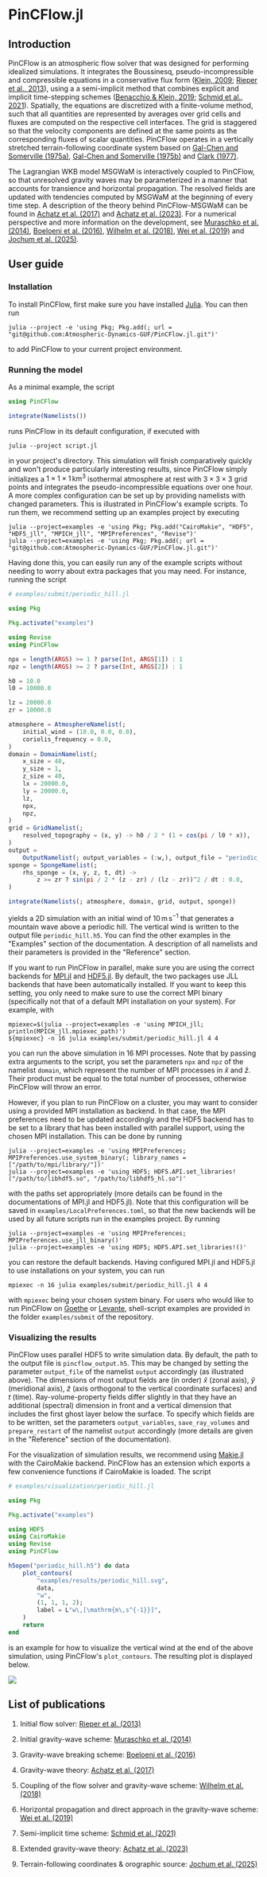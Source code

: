 # PinCFlow.jl

## Introduction

PinCFlow is an atmospheric flow solver that was designed for performing idealized simulations. It integrates the Boussinesq, pseudo-incompressible and compressible equations in a conservative flux form ([Klein, 2009](https://doi.org/10.1007/s00162-009-0104-y); [Rieper et al., 2013](https://doi.org/10.1175/mwr-d-12-00026.1)), using a a semi-implicit method that combines explicit and implicit time-stepping schemes ([Benacchio & Klein, 2019](https://doi.org/10.1175/MWR-D-19-0073.1); [Schmid et al., 2021](https://doi.org/10.1175/MWR-D-21-0126.1)). Spatially, the equations are discretized with a finite-volume method, such that all quantities are represented by averages over grid cells and fluxes are computed on the respective cell interfaces. The grid is staggered so that the velocity components are defined at the same points as the corresponding fluxes of scalar quantities. PinCFlow operates in a vertically stretched terrain-following coordinate system based on [Gal-Chen and Somerville (1975a)](https://doi.org/10.1016/0021-9991(75)90037-6), [Gal-Chen and Somerville (1975b)](https://doi.org/10.1016/0021-9991(75)90054-6) and [Clark (1977)](https://doi.org/10.1016/0021-9991(77)90057-2).

The Lagrangian WKB model MSGWaM is interactively coupled to PinCFlow, so that unresolved gravity waves may be parameterized in a manner that accounts for transience and horizontal propagation. The resolved fields are updated with tendencies computed by MSGWaM at the beginning of every time step. A description of the theory behind PinCFlow-MSGWaM can be found in [Achatz et al. (2017)](https://doi.org/10.1002/qj.2926) and [Achatz et al. (2023)](https://doi.org/10.1063/5.0165180). For a numerical perspective and more information on the development, see [Muraschko et al. (2014)](https://doi.org/10.1002/qj.2381), [Boeloeni et al. (2016)](https://doi.org/10.1175/JAS-D-16-0069.1), [Wilhelm et al. (2018)](https://doi.org/10.1175/JAS-D-17-0289.1), [Wei et al. (2019)](https://doi.org/10.1175/JAS-D-18-0337.1) and [Jochum et al. (2025)](https://doi.org/10.1175/JAS-D-24-0158.1).

## User guide

### Installation

To install PinCFlow, first make sure you have installed [Julia](https://docs.julialang.org/en/v1/manual/installation/). You can then run

```shell
julia --project -e 'using Pkg; Pkg.add(; url = "git@github.com:Atmospheric-Dynamics-GUF/PinCFlow.jl.git")'
```

to add PinCFlow to your current project environment.

### Running the model

As a minimal example, the script

```julia
using PinCFlow

integrate(Namelists())
```

runs PinCFlow in its default configuration, if executed with

```shell
julia --project script.jl
```

in your project's directory. This simulation will finish comparatively quickly and won't produce particularly interesting results, since PinCFlow simply initializes a $1 \times 1 \times 1 \, \mathrm{km^3}$ isothermal atmosphere at rest with $3 \times 3 \times 3$ grid points and integrates the pseudo-incompressible equations over one hour. A more complex configuration can be set up by providing namelists with changed parameters. This is illustrated in PinCFlow's example scripts. To run them, we recommend setting up an examples project by executing

```shell
julia --project=examples -e 'using Pkg; Pkg.add("CairoMakie", "HDF5", "HDF5_jll", "MPICH_jll", "MPIPreferences", "Revise")'
julia --project=examples -e 'using Pkg; Pkg.add(; url = "git@github.com:Atmospheric-Dynamics-GUF/PinCFlow.jl.git")'
```

Having done this, you can easily run any of the example scripts without needing to worry about extra packages that you may need. For instance, running the script

```julia
# examples/submit/periodic_hill.jl

using Pkg

Pkg.activate("examples")

using Revise
using PinCFlow

npx = length(ARGS) >= 1 ? parse(Int, ARGS[1]) : 1
npz = length(ARGS) >= 2 ? parse(Int, ARGS[2]) : 1

h0 = 10.0
l0 = 10000.0

lz = 20000.0
zr = 10000.0

atmosphere = AtmosphereNamelist(;
    initial_wind = (10.0, 0.0, 0.0),
    coriolis_frequency = 0.0,
)
domain = DomainNamelist(;
    x_size = 40,
    y_size = 1,
    z_size = 40,
    lx = 20000.0,
    ly = 20000.0,
    lz,
    npx,
    npz,
)
grid = GridNamelist(;
    resolved_topography = (x, y) -> h0 / 2 * (1 + cos(pi / l0 * x)),
)
output =
    OutputNamelist(; output_variables = (:w,), output_file = "periodic_hill.h5")
sponge = SpongeNamelist(;
    rhs_sponge = (x, y, z, t, dt) ->
        z >= zr ? sin(pi / 2 * (z - zr) / (lz - zr))^2 / dt : 0.0,
)

integrate(Namelists(; atmosphere, domain, grid, output, sponge))

```

yields a 2D simulation with an initial wind of $10 \, \mathrm{m \, s^{- 1}}$ that generates a mountain wave above a periodic hill. The vertical wind is written to the output file `periodic_hill.h5`. You can find the other examples in the "Examples" section of the documentation. A description of all namelists and their parameters is provided in the "Reference" section.

If you want to run PinCFlow in parallel, make sure you are using the correct backends for [MPI.jl](https://juliaparallel.org/MPI.jl/latest/) and [HDF5.jl](https://juliaio.github.io/HDF5.jl/stable/). By default, the two packages use JLL backends that have been automatically installed. If you want to keep this setting, you only need to make sure to use the correct MPI binary (specifically not that of a default MPI installation on your system). For example, with

```shell
mpiexec=$(julia --project=examples -e 'using MPICH_jll; println(MPICH_jll.mpiexec_path)')
${mpiexec} -n 16 julia examples/submit/periodic_hill.jl 4 4
```

you can run the above simulation in 16 MPI processes. Note that by passing extra arguments to the script, you set the parameters `npx` and `npz` of the namelist `domain`, which represent the number of MPI processes in $\widehat{x}$ and $\widehat{z}$. Their product must be equal to the total number of processes, otherwise PinCFlow will throw an error.

However, if you plan to run PinCFlow on a cluster, you may want to consider using a provided MPI installation as backend. In that case, the MPI preferences need to be updated accordingly and the HDF5 backend has to be set to a library that has been installed with parallel support, using the chosen MPI installation. This can be done by running

```shell
julia --project=examples -e 'using MPIPreferences; MPIPreferences.use_system_binary(; library_names = ["/path/to/mpi/library/"])'
julia --project=examples -e 'using HDF5; HDF5.API.set_libraries!("/path/to/libhdf5.so", "/path/to/libhdf5_hl.so")'
```

with the paths set appropriately (more details can be found in the documentations of MPI.jl and HDF5.jl). Note that this configuration will be saved in `examples/LocalPreferences.toml`, so that the new backends will be used by all future scripts run in the examples project. By running

```shell
julia --project=examples -e 'using MPIPreferences; MPIPreferences.use_jll_binary()'
julia --project=examples -e 'using HDF5; HDF5.API.set_libraries!()'
```

you can restore the default backends. Having configured MPI.jl and HDF5.jl to use installations on your system, you can run

```shell
mpiexec -n 16 julia examples/submit/periodic_hill.jl 4 4
```

with `mpiexec` being your chosen system binary. For users who would like to run PinCFlow on [Goethe](https://csc.uni-frankfurt.de/wiki/doku.php?id=public:usage:goethe) or [Levante](https://docs.dkrz.de/doc/levante/index.html), shell-script examples are provided in the folder `examples/submit` of the repository.

### Visualizing the results

PinCFlow uses parallel HDF5 to write simulation data. By default, the path to the output file is `pincflow_output.h5`. This may be changed by setting the parameter `output_file` of the namelist `output` accordingly (as illustrated above). The dimensions of most output fields are (in order) $\widehat{x}$ (zonal axis), $\widehat{y}$ (meridional axis), $\widehat{z}$ (axis orthogonal to the vertical coordinate surfaces) and $t$ (time). Ray-volume-property fields differ slightly in that they have an additional (spectral) dimension in front and a vertical dimension that includes the first ghost layer below the surface. To specify which fields are to be written, set the parameters `output_variables`, `save_ray_volumes` and `prepare_restart` of the namelist `output` accordingly (more details are given in the "Reference" section of the documentation).

For the visualization of simulation results, we recommend using [Makie.jl](https://docs.makie.org/stable/) with the CairoMakie backend. PinCFlow has an extension which exports a few convenience functions if CairoMakie is loaded. The script

```julia
# examples/visualization/periodic_hill.jl

using Pkg

Pkg.activate("examples")

using HDF5
using CairoMakie
using Revise
using PinCFlow

h5open("periodic_hill.h5") do data
    plot_contours(
        "examples/results/periodic_hill.svg",
        data,
        "w",
        (1, 1, 1, 2);
        label = L"w\,[\mathrm{m\,s^{-1}}]",
    )
    return
end

```

is an example for how to visualize the vertical wind at the end of the above simulation, using PinCFlow's `plot_contours`. The resulting plot is displayed below.

![](examples/results/periodic_hill.svg)

## List of publications

 1. Initial flow solver: [Rieper et al. (2013)](https://doi.org/10.1175/mwr-d-12-00026.1)

 1. Initial gravity-wave scheme: [Muraschko et al. (2014)](https://doi.org/10.1002/qj.2381)

 1. Gravity-wave breaking scheme: [Boeloeni et al. (2016)](https://doi.org/10.1175/JAS-D-16-0069.1)

 1. Gravity-wave theory: [Achatz et al. (2017)](https://doi.org/10.1002/qj.2926)

 1. Coupling of the flow solver and gravity-wave scheme: [Wilhelm et al. (2018)](https://doi.org/10.1175/JAS-D-17-0289.1)

 1. Horizontal propagation and direct approach in the gravity-wave scheme: [Wei et al. (2019)](https://doi.org/10.1175/JAS-D-18-0337.1)

 1. Semi-implicit time scheme: [Schmid et al. (2021)](https://doi.org/10.1175/MWR-D-21-0126.1)

 1. Extended gravity-wave theory: [Achatz et al. (2023)](https://doi.org/10.1063/5.0165180)

 1. Terrain-following coordinates & orographic source: [Jochum et al. (2025)](https://doi.org/10.1175/JAS-D-24-0158.1)
